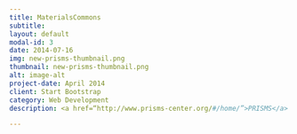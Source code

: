 ```yaml
---
title: MaterialsCommons
subtitle: 
layout: default
modal-id: 3
date: 2014-07-16
img: new-prisms-thumbnail.png
thumbnail: new-prisms-thumbnail.png
alt: image-alt
project-date: April 2014
client: Start Bootstrap
category: Web Development
description: <a href=“http://www.prisms-center.org/#/home/”>PRISMS</a> stands for PRedictive Integrated Structural Materials Science.The goal of the PRISMS Center is to establish a unique platform that will enable accelerated predictive materials science for structural metals. The <a href=“https://materialscommons.org/mcapp/#/data/home/top/”>Materials Commons</a> is a platform for organizing, collaborating, publishing and sharing research data. 

---
```

